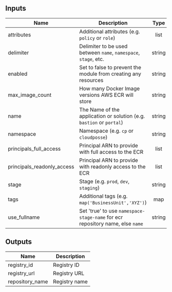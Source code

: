 ## Inputs

| Name | Description | Type | Default | Required |
|------|-------------|:----:|:-----:|:-----:|
| attributes | Additional attributes (e.g. `policy` or `role`) | list | `<list>` | no |
| delimiter | Delimiter to be used between `name`, `namespace`, `stage`, etc. | string | `-` | no |
| enabled | Set to false to prevent the module from creating any resources | string | `true` | no |
| max_image_count | How many Docker Image versions AWS ECR will store | string | `500` | no |
| name | The Name of the application or solution  (e.g. `bastion` or `portal`) | string | - | yes |
| namespace | Namespace (e.g. `cp` or `cloudposse`) | string | - | yes |
| principals_full_access | Principal ARN to provide with full access to the ECR | list | `<list>` | no |
| principals_readonly_access | Principal ARN to provide with readonly access to the ECR | list | `<list>` | no |
| stage | Stage (e.g. `prod`, `dev`, `staging`) | string | - | yes |
| tags | Additional tags (e.g. `map('BusinessUnit','XYZ')`) | map | `<map>` | no |
| use_fullname | Set 'true' to use `namespace-stage-name` for ecr repository name, else `name` | string | `true` | no |

## Outputs

| Name | Description |
|------|-------------|
| registry_id | Registry ID |
| registry_url | Registry URL |
| repository_name | Registry name |

